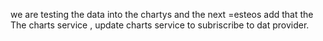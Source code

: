 we are testing the data into the chartys and the next =esteos add that the  
The charts service , update charts service to subriscribe to dat provider. 